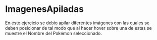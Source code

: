 # ImagenesApiladas
En este ejercicio se debio apilar diferentes imágenes con las cuales se deben posicionar de tal modo que al hacer hover sobre una de estas se muestre el Nombre del Pokémon seleccionado.
